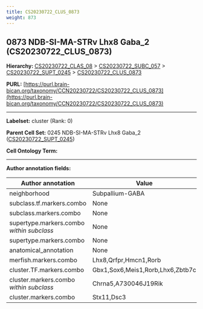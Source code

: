 ```yaml
---
title: CS20230722_CLUS_0873
weight: 873
---
```

## 0873 NDB-SI-MA-STRv Lhx8 Gaba_2 (CS20230722_CLUS_0873)
<b>Hierarchy: </b>
[CS20230722_CLAS_08](../CS20230722_CLAS_08) >
[CS20230722_SUBC_057](../CS20230722_SUBC_057) >
[CS20230722_SUPT_0245](../CS20230722_SUPT_0245) >
[CS20230722_CLUS_0873](../CS20230722_CLUS_0873)

**PURL:** [https://purl.brain-bican.org/taxonomy/CCN20230722/CS20230722_CLUS_0873](https://purl.brain-bican.org/taxonomy/CCN20230722/CS20230722_CLUS_0873)

---


**Labelset:** cluster (Rank: 0)

**Parent Cell Set:** 0245 NDB-SI-MA-STRv Lhx8 Gaba_2 ([CS20230722_SUPT_0245](../CS20230722_SUPT_0245))



**Cell Ontology Term:** 

[MARKER GENES.]: #


---

[TRANSFERRED ANNOTATIONS.]: #


[AUTHOR ANNOTATION FIELDS.]: #


**Author annotation fields:**

| Author annotation | Value |
|-------------------|-------|
|neighborhood|Subpallium-GABA|
|subclass.tf.markers.combo|None|
|subclass.markers.combo|None|
|supertype.markers.combo _within subclass_|None|
|supertype.markers.combo|None|
|anatomical_annotation|None|
|merfish.markers.combo|Lhx8,Qrfpr,Hmcn1,Rorb|
|cluster.TF.markers.combo|Gbx1,Sox6,Meis1,Rorb,Lhx6,Zbtb7c|
|cluster.markers.combo _within subclass_|Chrna5,A730046J19Rik|
|cluster.markers.combo|Stx11,Dsc3|
